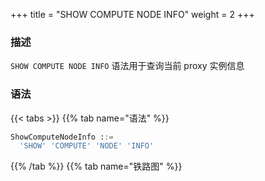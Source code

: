 +++
title = "SHOW COMPUTE NODE INFO"
weight = 2
+++

### 描述

`SHOW COMPUTE NODE INFO` 语法用于查询当前 proxy 实例信息

### 语法

{{< tabs >}}
{{% tab name="语法" %}}
```sql
ShowComputeNodeInfo ::=
  'SHOW' 'COMPUTE' 'NODE' 'INFO'
```
{{% /tab %}}
{{% tab name="铁路图" %}}
<iframe frameborder="0" name="diagram" id="diagram" width="100%" height="100%"></iframe>
{{% /tab %}}
{{< /tabs >}}

### 返回值说明

| 列             | 说明               |
|----------------|-------------------|
| instance_id    | proxy 实例编号     |
| host           | 主机地址           |
| port           | 端口号             |
| status         | proxy 实例状态     |
| mode_type      | proxy 实例模式     |
| worker_id      | worker id         |
| labels         | 标签               |

### 示例

- 查询当前 proxy 实例信息

```sql
SHOW COMPUTE NODE INFO;
```

```sql
mysql> SHOW COMPUTE NODE INFO;
+--------------------------------------+---------------+------+--------+-----------+-----------+--------+
| instance_id                          | host          | port | status | mode_type | worker_id | labels |
+--------------------------------------+---------------+------+--------+-----------+-----------+--------+
| 734bb036-b15d-4af0-be87-2372d8b6a0cd | 192.168.5.163 | 3307 | OK     | Cluster   | -1        |        |
+--------------------------------------+---------------+------+--------+-----------+-----------+--------+
1 row in set (0.01 sec)
```

### 保留字

`SHOW`、`COMPUTE`、`NODE`、`INFO`

### 相关链接

- [保留字](/cn/reference/distsql/syntax/reserved-word/)